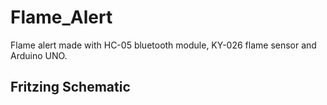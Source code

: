 # Flame_Alert
Flame alert made with HC-05 bluetooth module, KY-026 flame sensor and Arduino UNO.

## Fritzing Schematic


